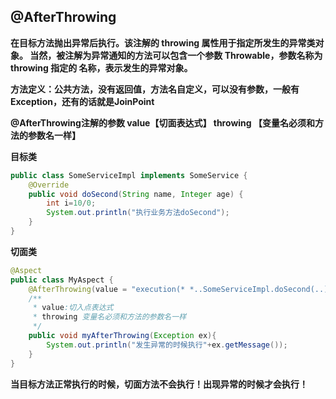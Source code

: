 ## @AfterThrowing

**在目标方法抛出异常后执行。该注解的 throwing 属性用于指定所发生的异常类对象。 当然，被注解为异常通知的方法可以包含一个参数 Throwable，参数名称为 throwing 指定的 名称，表示发生的异常对象。**

**方法定义：公共方法，没有返回值，方法名自定义，可以没有参数，一般有Exception，还有的话就是JoinPoint**

**@AfterThrowing注解的参数  value【切面表达式】  throwing 【变量名必须和方法的参数名一样】**

**目标类**

```Java
public class SomeServiceImpl implements SomeService {
    @Override
    public void doSecond(String name, Integer age) {
        int i=10/0;
        System.out.println("执行业务方法doSecond");
    }
}
```

**切面类**

```Java
@Aspect
public class MyAspect {
    @AfterThrowing(value = "execution(* *..SomeServiceImpl.doSecond(..))",throwing = "ex")
    /**
     * value:切入点表达式
     * throwing 变量名必须和方法的参数名一样
     */
    public void myAfterThrowing(Exception ex){
        System.out.println("发生异常的时候执行"+ex.getMessage());
    }
}
```

**当目标方法正常执行的时候，切面方法不会执行！出现异常的时候才会执行！**